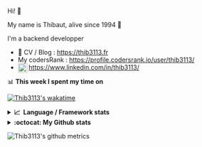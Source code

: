 Hi! 👋

My name is Thibaut, alive since 1994 🍷

I'm a backend developper

-   📝 CV / Blog : https://thib3113.fr
-   My codersRank : https://profile.codersrank.io/user/thib3113/
-   <a href="https://www.linkedin.com/in/thib3113/"><img align="left" alt="Thib3113's Linkedin" width="21px" src="https://img.icons8.com/color/48/linkedin.png" /></a> https://www.linkedin.com/in/thib3113/

📊 **This week I spent my time on**

[![Thib3113's wakatime](https://github-readme-stats.vercel.app/api/wakatime?username=thib3113&layout=default&theme=dracula&langs_count=6&hide_title=true&hide_border=true)](https://wakatime.com/@thib3113)

<details>
  <summary><b>📈&nbsp;&nbsp;Language&nbsp;/&nbsp;Framework stats</b></summary>
  <br/>  
  <a href='https://profile.codersrank.io/user/thib3113/'>
  <img src='http://cr-skills-chart-widget.azurewebsites.net/api/api?username=thib3113&padding=30&skills=php,batchfile,javascript,less,mysql,reactjs,scss,shell,typescript,vue'>
  </a>
</details>

<details>
  <summary><b>:octocat: My Github stats</b></summary>
  <br/>  
  
  <img src="https://github-readme-stats.vercel.app/api?username=thib3113&theme=dracula&show_icons=true&" alt="Thib3113's GitHub stats" />

<!--START_SECTION:activity-->

1. 🎉 Merged PR [#274](https://github.com/thib3113/vban/pull/274) in [thib3113/vban](https://github.com/thib3113/vban)
2. 🎉 Merged PR [#278](https://github.com/thib3113/vban/pull/278) in [thib3113/vban](https://github.com/thib3113/vban)
3. 🎉 Merged PR [#2](https://github.com/spailybot/moleculer-auto-openapi/pull/2) in [spailybot/moleculer-auto-openapi](https://github.com/spailybot/moleculer-auto-openapi)
4. 🎉 Merged PR [#273](https://github.com/thib3113/vban/pull/273) in [thib3113/vban](https://github.com/thib3113/vban)
5. 🗣 Commented on [#378](https://github.com/moleculerjs/moleculer-db/issues/378#issuecomment-1925409465) in [moleculerjs/moleculer-db](https://github.com/moleculerjs/moleculer-db)
 <!--END_SECTION:activity-->

</details>

![Thib3113's github metrics](https://gist.githubusercontent.com/thib3113/83a96e16f8bca103f1b0e376186c66ec/raw/github-metrics.svg)
